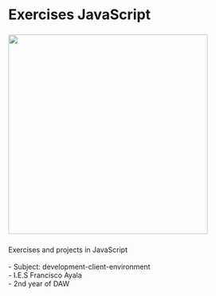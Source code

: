 <h1 align="left">Exercises JavaScript</h1>

###

<img height="400" src="https://diegoboscan.com/static/738155fe5ef8b31a8de213cbd0295fc8/743e0/js-1.png"  />

###

<p align="left">Exercises and projects in JavaScript<br><br>- Subject: development-client-environment<br>- I.E.S Francisco Ayala<br>- 2nd year of DAW</p>

###
